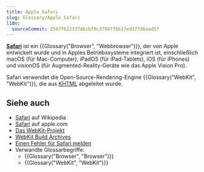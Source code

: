 ```yaml
---
title: Apple Safari
slug: Glossary/Apple_Safari
l10n:
  sourceCommit: 2547f622337d6cbf8c3794776b17ed377d6aad57
---
```


[**Safari**](https://www.apple.com/safari/) ist ein {{Glossary("Browser", "Webbrowser")}}, der von Apple entwickelt wurde und in Apples Betriebssysteme integriert ist, einschließlich macOS (für Mac-Computer), iPadOS (für iPad-Tablets), iOS (für iPhones) und visionOS (für Augmented-Reality-Geräte wie das Apple Vision Pro).

Safari verwendet die Open-Source-Rendering-Engine {{Glossary("WebKit", "WebKit")}}, die aus [KHTML](https://en.wikipedia.org/wiki/KHTML) abgeleitet wurde.

## Siehe auch

- [Safari](<https://en.wikipedia.org/wiki/Safari_(web_browser)>) auf Wikipedia
- [Safari](https://www.apple.com/safari/) auf apple.com
- [Das WebKit-Projekt](https://webkit.org/)
- [WebKit Build Archives](https://webkit.org/build-archives/)
- [Einen Fehler für Safari melden](https://bugs.webkit.org/)
- Verwandte Glossarbegriffe:
  - {{Glossary("Browser", "Browser")}}
  - {{Glossary("WebKit", "WebKit")}}
